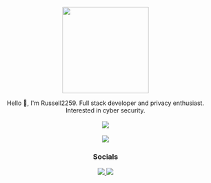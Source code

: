 <p align="center"><img src="https://avatars.githubusercontent.com/u/84256826" width="200px"/></p>

<p align="center">
  Hello 👋, I'm Russell2259. Full stack developer and privacy enthusiast. Interested in cyber security.
  
  <br>
  <br>
  
  <a href="#">
    <img src="https://skillicons.dev/icons?i=md,html,typescript,javascript,css,vue,react,nodejs,python,java,electron,mongodb" />
    <br>
    <br>
    <img src="https://skillicons.dev/icons?i=vscode,eclipse,github,cloudflare,figma" />
  </a>
  
  <h3 align="center">Socials</h3>
  
  <p align="center">
    <a href="https://discord.com/users/1082457685598937209">
        <img src="https://skillicons.dev/icons?i=discord" />
    </a>
    <a href="https://github.com/Russell2259">
        <img src="https://skillicons.dev/icons?i=github" />
    </a>
  </p>
</p>
